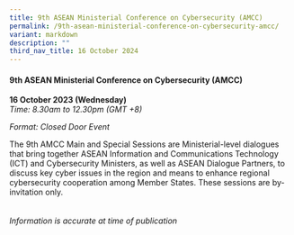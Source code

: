 ```yaml
---
title: 9th ASEAN Ministerial Conference on Cybersecurity (AMCC)
permalink: /9th-asean-ministerial-conference-on-cybersecurity-amcc/
variant: markdown
description: ""
third_nav_title: 16 October 2024
---
```

#### **9th ASEAN Ministerial Conference on Cybersecurity (AMCC)**

**16 October 2023 (Wednesday)**  
*Time: 8.30am to 12.30pm (GMT +8)*

*Format: Closed Door Event*

The 9th AMCC Main and Special Sessions are Ministerial-level dialogues that bring together ASEAN Information and Communications Technology (ICT) and Cybersecurity Ministers, as well as ASEAN Dialogue Partners, to discuss key cyber issues in the region and means to enhance regional cybersecurity cooperation among Member States. These sessions are by-invitation only.
<br><br><br>
*Information is accurate at time of publication*